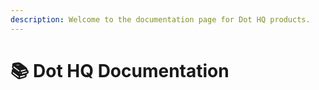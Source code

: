 ```yaml
---
description: Welcome to the documentation page for Dot HQ products.
---
```


# 📚 Dot HQ Documentation

